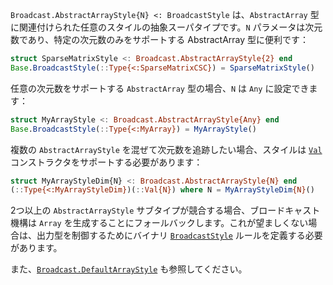 `Broadcast.AbstractArrayStyle{N} <: BroadcastStyle` は、`AbstractArray` 型に関連付けられた任意のスタイルの抽象スーパタイプです。`N` パラメータは次元数であり、特定の次元数のみをサポートする AbstractArray 型に便利です：

```julia
struct SparseMatrixStyle <: Broadcast.AbstractArrayStyle{2} end
Base.BroadcastStyle(::Type{<:SparseMatrixCSC}) = SparseMatrixStyle()
```

任意の次元数をサポートする `AbstractArray` 型の場合、`N` は `Any` に設定できます：

```julia
struct MyArrayStyle <: Broadcast.AbstractArrayStyle{Any} end
Base.BroadcastStyle(::Type{<:MyArray}) = MyArrayStyle()
```

複数の `AbstractArrayStyle` を混ぜて次元数を追跡したい場合、スタイルは [`Val`](@ref) コンストラクタをサポートする必要があります：

```julia
struct MyArrayStyleDim{N} <: Broadcast.AbstractArrayStyle{N} end
(::Type{<:MyArrayStyleDim})(::Val{N}) where N = MyArrayStyleDim{N}()
```

2つ以上の `AbstractArrayStyle` サブタイプが競合する場合、ブロードキャスト機構は `Array` を生成することにフォールバックします。これが望ましくない場合は、出力型を制御するためにバイナリ [`BroadcastStyle`](@ref) ルールを定義する必要があります。

また、[`Broadcast.DefaultArrayStyle`](@ref) も参照してください。
